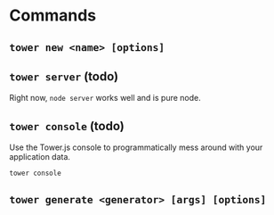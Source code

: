# Commands

## `tower new <name> [options]`

## `tower server` (todo)

Right now, `node server` works well and is pure node.

## `tower console` (todo)

Use the Tower.js console to programmatically mess around with your application data.

```
tower console
```

## `tower generate <generator> [args] [options]`
